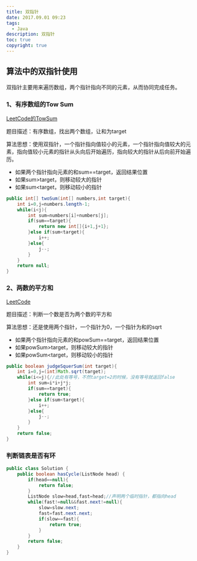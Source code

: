 ```yaml
---
title: 双指针
date: 2017.09.01 09:23
tags:
  - Java
description: 双指针
toc: true
copyright: true
---
```




## 算法中的双指针使用

双指针主要用来遍历数组，两个指针指向不同的元素，从而协同完成任务。

### 1、有序数组的Tow Sum

[LeetCode的TowSum](https://leetcode.com/problems/two-sum-ii-input-array-is-sorted/description/)

题目描述：有序数组，找出两个数组，让和为target

算法思想：使用双指针，一个指针指向值较小的元素，一个指针指向值较大的元素，指向值较小元素的指针从头向后开始遍历，指向较大的指针从后向前开始遍历。

- 如果两个指针指向元素的和sum==target，返回结果位置
- 如果sum>target，则移动较大的指针
- 如果sum<target，则移动较小的指针

```java
public int[] twoSum(int[] numbers,int target){
    int i=0,j=numbers.length-1;
    while(i<j){
        int sum=numbers[i]+numbers[j];
        if(sum==target){
            return new int[]{i+1,j+1};
        }else if(sum<target){
            i++;
        }else{
            j--;
        }
    }
    return null;
}
```

### 2、两数的平方和

[LeetCode](https://leetcode.com/problems/sum-of-square-numbers/description/)

题目描述：判断一个数是否为两个数的平方和

算法思想：还是使用两个指针，一个指针为0，一个指针为和的sqrt

- 如果两个指针指向元素的和powSum==target，返回结果位置
- 如果powSum>target，则移动较大的指针
- 如果powSum<target，则移动较小的指针

```java
public boolean judgeSquerSum(int target){
    int i=0,j=(int)Math.sqrt(target);
    while(i<=j){//此处有等号，不然target=2的时候，没有等号就返回false
        int sum=i*i+j*j;
        if(sum==target){
            return true;
        }else if(sum<target){
            i++;
        }else{
            j--;
        }
    }
    return false;
}
```

### 判断链表是否有环

```java
public class Solution {
    public boolean hasCycle(ListNode head) {
        if(head==null){
            return false;
        }
        ListNode slow=head,fast=head;//声明两个临时指针，都指向head
        while(fast!=null&&fast.next!=null){
            slow=slow.next;
            fast=fast.next.next;
            if(slow==fast){
                return true;
            }
        }
        return false;
    }
}
```



